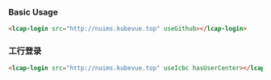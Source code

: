 ### Basic Usage

``` html
<lcap-login src="http://nuims.kubevue.top" useGithub></lcap-login>
```


### 工行登录

``` html
<lcap-login src="http://nuims.kubevue.top" useIcbc hasUserCenter></lcap-login>
```
